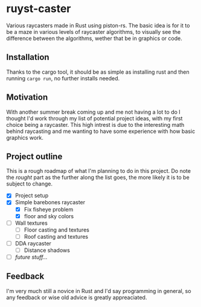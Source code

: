 # ruyst-caster
Various raycasters made in Rust using piston-rs. The basic idea is for it to be
a maze in various levels of raycaster algorithms, to visually see the difference
between the algorithms, wether that be in graphics or code.

## Installation
Thanks to the cargo tool, it should be as simple as installing rust and then
running `cargo run`, no further installs needed.

## Motivation
With another summer break coming up and me not having a lot to do I thought I'd
work through my list of potential project ideas, with my first choice being a
raycaster. This high intrest is due to the interesting math behind raycasting
and me wanting to have some experience with how basic graphics work.

## Project outline
This is a rough roadmap of what I'm planning to do in this project. Do note the
*rought* part as the further along the list goes, the more likely it is to be
subject to change.

- [x] Project setup
- [x] Simple barebones raycaster
    - [x] Fix fisheye problem
    - [x] floor and sky colors
- [ ] Wall textures
    - [ ] Floor casting and textures
    - [ ] Roof casting and textures
- [ ] DDA raycaster
    - [ ] Distance shadows
- [ ] *future stuff...*

## Feedback
I'm very much still a novice in Rust and I'd say programming in general, so any
feedback or wise old advice is greatly appreaciated.

